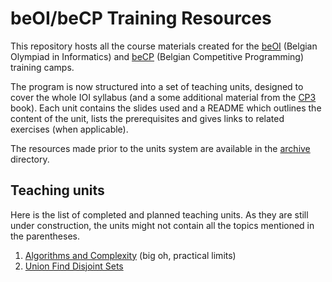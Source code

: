 # beOI/beCP Training Resources
This repository hosts all the course materials created for the [beOI](http://beoi.be-oi.be/) (Belgian Olympiad in Informatics) and [beCP](http://becp.be-oi.be/) (Belgian Competitive Programming) training camps.

The program is now structured into a set of teaching units, designed to cover the whole IOI syllabus (and a some additional material from the [CP3](http://cpbook.net/) book). Each unit contains the slides used and a README which outlines the content of the unit, lists the prerequisites and gives links to related exercises (when applicable).

The resources made prior to the units system are available in the [archive](archive) directory.

## Teaching units
Here is the list of completed and planned teaching units. As they are still under construction, the units might not contain all the topics mentioned in the parentheses.

1. [Algorithms and Complexity](01-complexity/README-fr.md) (big oh, practical limits)
7. [Union Find Disjoint Sets](07-union-find/README-fr.md)
